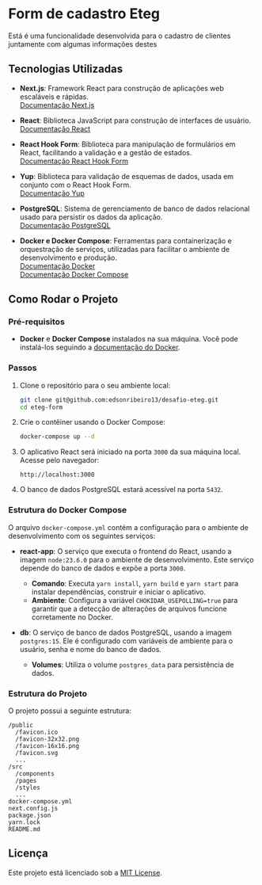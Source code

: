 
# Form de cadastro Eteg

Está é uma funcionalidade desenvolvida para o cadastro de clientes juntamente com algumas informações destes

## Tecnologias Utilizadas

- **Next.js**: Framework React para construção de aplicações web escaláveis e rápidas.  
  [Documentação Next.js](https://nextjs.org/docs)

- **React**: Biblioteca JavaScript para construção de interfaces de usuário.  
  [Documentação React](https://reactjs.org/docs/getting-started.html)

- **React Hook Form**: Biblioteca para manipulação de formulários em React, facilitando a validação e a gestão de estados.  
  [Documentação React Hook Form](https://react-hook-form.com/)

- **Yup**: Biblioteca para validação de esquemas de dados, usada em conjunto com o React Hook Form.  
  [Documentação Yup](https://github.com/jquense/yup)

- **PostgreSQL**: Sistema de gerenciamento de banco de dados relacional usado para persistir os dados da aplicação.  
  [Documentação PostgreSQL](https://www.postgresql.org/docs/)

- **Docker e Docker Compose**: Ferramentas para containerização e orquestração de serviços, utilizadas para facilitar o ambiente de desenvolvimento e produção.  
  [Documentação Docker](https://docs.docker.com/)  
  [Documentação Docker Compose](https://docs.docker.com/compose/)

## Como Rodar o Projeto

### Pré-requisitos

- **Docker** e **Docker Compose** instalados na sua máquina. Você pode instalá-los seguindo a [documentação do Docker](https://docs.docker.com/get-docker/).
  
### Passos

1. Clone o repositório para o seu ambiente local:

   ```bash
   git clone git@github.com:edsonribeiro13/desafio-eteg.git
   cd eteg-form
   ```

2. Crie o contêiner usando o Docker Compose:

   ```bash
   docker-compose up --d
   ```

3. O aplicativo React será iniciado na porta `3000` da sua máquina local. Acesse pelo navegador:

   ```
   http://localhost:3000
   ```

4. O banco de dados PostgreSQL estará acessível na porta `5432`.

### Estrutura do Docker Compose

O arquivo `docker-compose.yml` contém a configuração para o ambiente de desenvolvimento com os seguintes serviços:

- **react-app**: O serviço que executa o frontend do React, usando a imagem `node:23.6.0` para o ambiente de desenvolvimento. Este serviço depende do banco de dados e expõe a porta `3000`.
  - **Comando**: Executa `yarn install`, `yarn build` e `yarn start` para instalar dependências, construir e iniciar o aplicativo.
  - **Ambiente**: Configura a variável `CHOKIDAR_USEPOLLING=true` para garantir que a detecção de alterações de arquivos funcione corretamente no Docker.

- **db**: O serviço de banco de dados PostgreSQL, usando a imagem `postgres:15`. Ele é configurado com variáveis de ambiente para o usuário, senha e nome do banco de dados.
  - **Volumes**: Utiliza o volume `postgres_data` para persistência de dados.

### Estrutura do Projeto

O projeto possui a seguinte estrutura:

```
/public
  /favicon.ico
  /favicon-32x32.png
  /favicon-16x16.png
  /favicon.svg
  ...
/src
  /components
  /pages
  /styles
  ...
docker-compose.yml
next.config.js
package.json
yarn.lock
README.md
```

## Licença

Este projeto está licenciado sob a [MIT License](LICENSE).